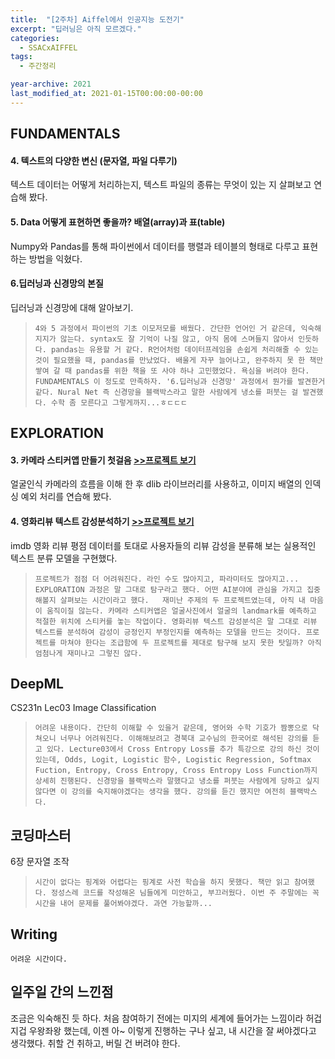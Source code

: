 ```yaml
---
title:  "[2주차] Aiffel에서 인공지능 도전기"
excerpt: "딥러닝은 아직 모르겠다."
categories:
  - SSACxAIFFEL
tags:
  - 주간정리

year-archive: 2021
last_modified_at: 2021-01-15T00:00:00-00:00
---
```


## FUNDAMENTALS
#### 4. 텍스트의 다양한 변신 (문자열, 파일 다루기)   
텍스트 데이터는 어떻게 처리하는지, 텍스트 파일의 종류는 무엇이 있는 지 살펴보고 연습해 봤다.
#### 5. Data 어떻게 표현하면 좋을까? 배열(array)과 표(table)
Numpy와 Pandas를 통해 파이썬에서 데이터를 행렬과 테이블의 형태로 다루고 표현하는 방법을 익혔다.
#### 6.딥러닝과 신경망의 본질
딥러닝과 신경망에 대해 알아보기.

>`4와 5 과정에서 파이썬의 기초 이모저모를 배웠다. 간단한 언어인 거 같은데, 익숙해 지지가 않는다. syntax도 잘 기억이 나질 않고, 아직 몸에 스며들지 않아서 인듯하다. pandas는 유용할 거 같다. R언어처럼 데이터프레임을 손쉽게 처리해줄 수 있는 것이 필요했을 때, pandas를 만났었다. 배울게 자꾸 늘어나고, 완주하지 못 한 책만 쌓여 갈 때 pandas를 위한 책을 또 사야 하나 고민했었다. 욕심을 버려야 한다. FUNDAMENTALS 이 정도로 만족하자. '6.딥러닝과 신경망' 과정에서 뭔가를 발견한거 같다. Nural Net 즉 신경망을 블랙박스라고 말한 사람에게 냉소를 퍼붓는 걸 발견했다. 수학 좀 모른다고 그렇게까지...ㅎㄷㄷㄷ`

## EXPLORATION  
#### 3. 카메라 스티커앱 만들기 첫걸음 [>>프로젝트 보기](https://github.com/adele2020/ssacxaiffel/blob/main/%5BE3%5Dcamera_app.ipynb)    
얼굴인식 카메라의 흐름을 이해 한 후 dlib 라이브러리를 사용하고, 이미지 배열의 인덱싱 예외 처리를 연습해 봤다.
#### 4. 영화리뷰 텍스트 감성분석하기 [>>프로젝트 보기](https://github.com/adele2020/ssacxaiffel/blob/main/%5BE4%5D_movie_text_sentiment_anal.ipynb)  
imdb 영화 리뷰 평점 데이터를 토대로 사용자들의 리뷰 감성을 분류해 보는 실용적인 텍스트 분류 모델을 구현했다.

>`프로젝트가 점점 더 어려워진다. 라인 수도 많아지고, 파라미터도 많아지고... EXPLORATION 과정은 말 그대로 탐구라고 했다. 어떤 AI분야에 관심을 가지고 집중해볼지 살펴보는 시간이라고 했다.  
재미난 주제의 두 프로젝트였는데, 아직 내 마음이 움직이질 않는다. 카메라 스티커앱은 얼굴사진에서 얼굴의 landmark를 예측하고 적절한 위치에 스티커를 놓는 작업이다. 영화리뷰 텍스트 감성분석은 말 그대로 리뷰 텍스트를 분석하여 감성이 긍정인지 부정인지를 예측하는 모델을 만드는 것이다. 프로젝트를 마쳐야 한다는 조급함에 두 프로젝트를 제대로 탐구해 보지 못한 탓일까? 아직 엄첨나게 재미나고 그렇진 않다.`

## DeepML   
CS231n Lec03 Image Classification
>`어려운 내용이다. 간단히 이해할 수 있을거 같은데, 영어와 수학 기호가 짬뽕으로 닥쳐오니 너무나 어려워진다. 이해해보려고 경북대 교수님의 한국어로 해석된 강의를 듣고 있다. Lecture03에서 Cross Entropy Loss를 추가 특강으로 강의 하신 것이 있는데, Odds, Logit, Logistic 함수, Logistic Regression, Softmax Fuction, Entropy, Cross Entropy, Cross Entropy Loss Function까지 상세히 진행된다. 신경망을 블랙박스라 말했다고 냉소를 퍼붓는 사람에게 당하고 싶지 않다면 이 강의를 숙지해야겠다는 생각을 했다. 강의를 듣긴 했지만 여전히 블랙박스다.`

## 코딩마스터   
6장 문자열 조작
>`시간이 없다는 핑계와 어렵다는 핑계로 사전 학습을 하지 못했다. 책만 읽고 참여했다. 정성스레 코드를 작성해온 님들에게 미안하고, 부끄러웠다. 이번 주 주말에는 꼭 시간을 내어 문제를 풀어봐야겠다. 과연 가능할까...`

## Writing
`어려운 시간이다.`

## 일주일 간의 느낀점
조금은 익숙해진 듯 하다. 처음 참여하기 전에는 미지의 세계에 들어가는 느낌이라 허겁지겁 우왕좌왕 했는데, 이젠 아~ 이렇게 진행하는 구나 싶고, 내 시간을 잘 써야겠다고 생각했다.
취할 건 취하고, 버릴 건 버려야 한다.
